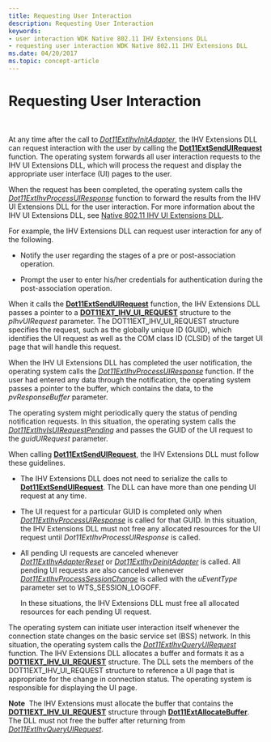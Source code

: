 ```yaml
---
title: Requesting User Interaction
description: Requesting User Interaction
keywords:
- user interaction WDK Native 802.11 IHV Extensions DLL
- requesting user interaction WDK Native 802.11 IHV Extensions DLL
ms.date: 04/20/2017
ms.topic: concept-article
---
```


# Requesting User Interaction




 

At any time after the call to [*Dot11ExtIhvInitAdapter*](/windows-hardware/drivers/ddi/wlanihv/nc-wlanihv-dot11extihv_init_adapter), the IHV Extensions DLL can request interaction with the user by calling the [**Dot11ExtSendUIRequest**](/windows-hardware/drivers/ddi/wlanihv/nc-wlanihv-dot11ext_send_ui_request) function. The operating system forwards all user interaction requests to the IHV UI Extensions DLL, which will process the request and display the appropriate user interface (UI) pages to the user.

When the request has been completed, the operating system calls the [*Dot11ExtIhvProcessUIResponse*](/windows-hardware/drivers/ddi/wlanihv/nc-wlanihv-dot11extihv_process_ui_response) function to forward the results from the IHV UI Extensions DLL for the user interaction. For more information about the IHV UI Extensions DLL, see [Native 802.11 IHV UI Extensions DLL](native-802-11-ihv-ui-extensions-dll2.md).

For example, the IHV Extensions DLL can request user interaction for any of the following.

-   Notify the user regarding the stages of a pre or post-association operation.

-   Prompt the user to enter his/her credentials for authentication during the post-association operation.

When it calls the [**Dot11ExtSendUIRequest**](/windows-hardware/drivers/ddi/wlanihv/nc-wlanihv-dot11ext_send_ui_request) function, the IHV Extensions DLL passes a pointer to a [**DOT11EXT\_IHV\_UI\_REQUEST**](/windows-hardware/drivers/ddi/wlanihv/ns-wlanihv-_dot11ext_ihv_ui_request) structure to the *pIhvUIRequest* parameter. The DOT11EXT\_IHV\_UI\_REQUEST structure specifies the request, such as the globally unique ID (GUID), which identifies the UI request as well as the COM class ID (CLSID) of the target UI page that will handle this request.

When the IHV UI Extensions DLL has completed the user notification, the operating system calls the [*Dot11ExtIhvProcessUIResponse*](/windows-hardware/drivers/ddi/wlanihv/nc-wlanihv-dot11extihv_process_ui_response) function. If the user had entered any data through the notification, the operating system passes a pointer to the buffer, which contains the data, to the *pvResponseBuffer* parameter.

The operating system might periodically query the status of pending notification requests. In this situation, the operating system calls the [*Dot11ExtIhvIsUIRequestPending*](/windows-hardware/drivers/ddi/wlanihv/nc-wlanihv-dot11extihv_is_ui_request_pending) and passes the GUID of the UI request to the *guidUIRequest* parameter.

When calling [**Dot11ExtSendUIRequest**](/windows-hardware/drivers/ddi/wlanihv/nc-wlanihv-dot11ext_send_ui_request), the IHV Extensions DLL must follow these guidelines.

-   The IHV Extensions DLL does not need to serialize the calls to [**Dot11ExtSendUIRequest**](/windows-hardware/drivers/ddi/wlanihv/nc-wlanihv-dot11ext_send_ui_request). The DLL can have more than one pending UI request at any time.

-   The UI request for a particular GUID is completed only when [*Dot11ExtIhvProcessUIResponse*](/windows-hardware/drivers/ddi/wlanihv/nc-wlanihv-dot11extihv_process_ui_response) is called for that GUID. In this situation, the IHV Extensions DLL must not free any allocated resources for the UI request until *Dot11ExtIhvProcessUIResponse* is called.

-   All pending UI requests are canceled whenever [*Dot11ExtIhvAdapterReset*](/windows-hardware/drivers/ddi/wlanihv/nc-wlanihv-dot11extihv_adapter_reset) or [*Dot11ExtIhvDeinitAdapter*](/windows-hardware/drivers/ddi/wlanihv/nc-wlanihv-dot11extihv_deinit_adapter) is called. All pending UI requests are also canceled whenever [*Dot11ExtIhvProcessSessionChange*](/windows-hardware/drivers/ddi/wlanihv/nc-wlanihv-dot11extihv_process_session_change) is called with the *uEventType* parameter set to WTS\_SESSION\_LOGOFF.

    In these situations, the IHV Extensions DLL must free all allocated resources for each pending UI request.

The operating system can initiate user interaction itself whenever the connection state changes on the basic service set (BSS) network. In this situation, the operating system calls the [*Dot11ExtIhvQueryUIRequest*](/windows-hardware/drivers/ddi/wlanihv/nc-wlanihv-dot11extihv_query_ui_request) function. The IHV Extensions DLL allocates a buffer and formats it as a [**DOT11EXT\_IHV\_UI\_REQUEST**](/windows-hardware/drivers/ddi/wlanihv/ns-wlanihv-_dot11ext_ihv_ui_request) structure. The DLL sets the members of the DOT11EXT\_IHV\_UI\_REQUEST structure to reference a UI page that is appropriate for the change in connection status. The operating system is responsible for displaying the UI page.

**Note**  The IHV Extensions must allocate the buffer that contains the [**DOT11EXT\_IHV\_UI\_REQUEST**](/windows-hardware/drivers/ddi/wlanihv/ns-wlanihv-_dot11ext_ihv_ui_request) structure through [**Dot11ExtAllocateBuffer**](/windows-hardware/drivers/ddi/wlanihv/nc-wlanihv-dot11ext_allocate_buffer). The DLL must not free the buffer after returning from [*Dot11ExtIhvQueryUIRequest*](/windows-hardware/drivers/ddi/wlanihv/nc-wlanihv-dot11extihv_query_ui_request).

 

 

 
